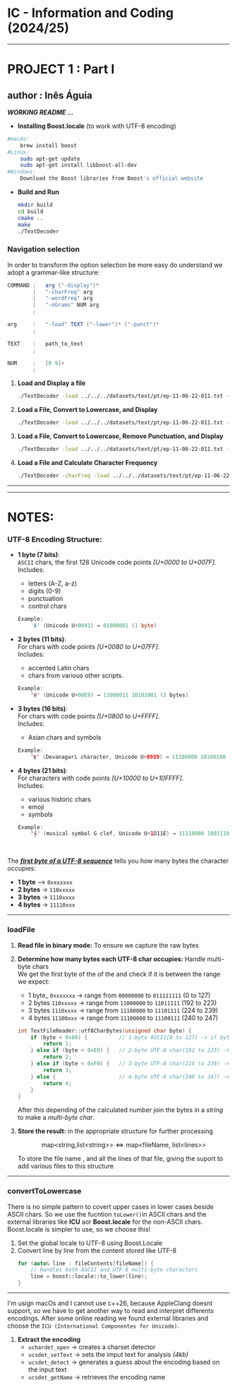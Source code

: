 # IC - Information and Coding (2024/25)

---
# PROJECT 1 : Part I
## author : Inês Águia

***WORKING README ...***

- **Installing Boost.locale** (to work with UTF-8 encoding)
```bash
#macOs:
    brew install boost
#Linux:
    sudo apt-get update
    sudo apt-get install libboost-all-dev
#Windows:
    Download the Boost libraries from Boost's official website
```

- **Build and Run**
    ```bash
    mkdir build
    cd build
    cmake ..
    make
    ./TextDecoder
    ```

### Navigation selection
In order to transform the option selection be more easy do understand we adopt a grammar-like structure:

```java
COMMAND	:	arg ("-display")*
		|	"-charFreq" arg 
		|	"-wordFreq" arg
		|	"-nGrams" NUM arg
		;

arg		:	"-load" TEXT ("-lower")* ("-punct")* 
        ;

TEXT	:	path_to_text 
        ;

NUM     :	[0 9]+
        ;	   
```

1. **Load and Display a file**
    ```bash
    ./TextDecoder -load ../../../datasets/text/pt/ep-11-06-22-011.txt -display
    ```
2. **Load a File, Convert to Lowercase, and Display**
    ```bash
    ./TextDecoder -load ../../../datasets/text/pt/ep-11-06-22-011.txt -lower -display
    ```
3. **Load a File, Convert to Lowercase, Remove Punctuation, and Display**
    ```bash
    ./TextDecoder -load ../../../datasets/text/pt/ep-11-06-22-011.txt -lower -punct -display
    ```
4. **Load a File and Calculate Character Frequency**
    ```bash
    ./TextDecoder -charFreq -load ../../../datasets/text/pt/ep-11-06-22-011.txt 
    ```

---
---
# NOTES:

### **UTF-8 Encoding Structure**:
- **1 byte (7 bits)**: <br>
`ASCII` chars, the first 128 Unicode code points *[U+0000 to U+007F]*.  <br>
Includes: 
    - letters (A-Z, a-z) 
    - digits (0-9)
    - punctuation
    - control chars 
    ```java 
    Example:
        'A' (Unicode U+0041) → 01000001 (1 byte)
    ```

- **2 bytes (11 bits)**: <br>
For chars with code points *[U+0080 to U+07FF]*.  <br>
Includes: 
    - accented Latin chars
    - chars from various other scripts. 
    ```java
    Example:
        'é' (Unicode U+00E9) → 11000011 10101001 (2 bytes)
    ```

- **3 bytes (16 bits)**:  <br>
For chars with code points *[U+0800 to U+FFFF]*. <br>
Includes:
    - Asian chars and symbols
    ```java
    Example:
        'ह' (Devanagari character, Unicode U+0939) → 11100000 10100100 10011001 (3 bytes)
    ```

- **4 bytes (21 bits)**:  <br>
For characters with code points *[U+10000 to U+10FFFF]*. <br>
Includes: 
    - various historic chars
    - emoji
    - symbols
    ```java
    Example:
        '𝄞' (musical symbol G clef, Unicode U+1D11E) → 11110000 10011101 10000100 10111110 (4 bytes)
    ```
<br>

The ***<u>first byte of a UTF-8 sequence</u>*** tells you how many bytes the character occupies:
- **1 byte** --> `0xxxxxxx`
- **2 bytes** -> `110xxxxx`
- **3 bytes** -> `1110xxxx`
- **4 bytes** -> `11110xxx`

---

### loadFile
1. **Read file in binary mode:** To ensure we capture the raw bytes
2. **Determine how many bytes each UTF-8 char occupies:** Handle multi-byte chars<br>
    We get the first byte of the of the and check if it is between the range we expect:
    - 1 byte_ `0xxxxxxx` -> range from `00000000` to `011111111` (0 to 127)
    - 2 bytes `110xxxxx` -> range from `11000000` to `11011111` (192 to 223)
    - 3 bytes `1110xxxx` -> range from `11100000` to `11101111` (224 to 239)
    - 4 bytes `11100xxx` -> range from `11100000` to `11100111` (240 to 247)
    
    ```c++
    int TextFileReader::utf8CharBytes(unsigned char byte) {
        if (byte < 0x80) {          // 1-byte ASCII(0 to 127) -> if byte < 128(0x80)
            return 1;
        } else if (byte < 0xE0) {   // 2-byte UTF-8 char(192 to 223) -> if byte < 224(0xE0)
            return 2;
        } else if (byte < 0xF0) {   // 3-byte UTF-8 char(224 to 239) -> if byte < 240(0xF0)
            return 3;
        } else {                    // 4-byte UTF-8 char(240 to 247) -> if byte >= 240
            return 4;
        }
    }
    ```
    After this depending of the calculated number join the bytes in a *string* to make a *multi-byte char*.
3. **Store the result:**  in the appropriate structure for further processing

    ```math
    \text{map<string,list<string>>} \Leftrightarrow \text{map<fileName, list<lines>>}
    ```
    To store the file name , and all the lines of that file, giving the suport to add various files to this structure
---
### convertToLowercase
There is no simple pattern to covert upper cases in lower cases beside ASCII chars. So we use the fucntion `toLower()`in ASCII chars and the external libraries like **ICU** aor **Boost.locale** for the non-ASCII chars.
Boost.locale is simpler to use, so we choose this!
1. Set the global locale to UTF-8 using Boost.Locale
2. Convert line by line from the content stored like UTF-8
    ```c++
    for (auto& line : fileContents[fileName]) {
        // Handles both ASCII and UTF-8 multi-byte characters
        line = boost::locale::to_lower(line);  
    }
    ```

---
I'm usign macOs and I cannot use c++26, because AppleClang doesnt support, so we have to get another way to read and interpret differents encodings.
After some online reading we found external libraries and choose the `ICU (International Componentes for Unicode)`. 
1. **Extract the encoding**
    - `uchardet_open`   -> creates a charset detector
    - `ucsdet_setText`  -> sets the imput text for analysis *(4kb)*
    - `ucsdet_detect`   -> generates a guess about the encoding based on the input text
    - `ucsdet_getName`  -> retrieves the encoding name
